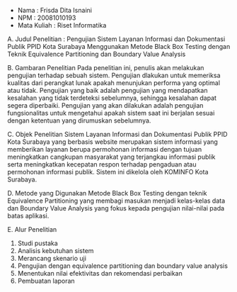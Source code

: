 - Nama           : Frisda Dita Isnaini
- NPM            : 20081010193
- Mata Kuliah    : Riset Informatika

A. Judul Penelitian :
Pengujian Sistem Layanan Informasi dan Dokumentasi Publik PPID Kota Surabaya Menggunakan Metode Black Box Testing dengan Teknik Equivalence Partitioning dan Boundary Value Analysis

B. Gambaran Penelitian
Pada penelitian ini, penulis akan melakukan pengujian terhadap sebuah sistem. Pengujian dlakukan untuk memeriksa kualitas dari perangkat lunak apakah menunjukan performa yang optimal atau tidak. Pengujian yang baik adalah pengujian yang mendapatkan kesalahan yang tidak terdeteksi sebelumnya, sehingga kesalahan dapat segera diperbaiki. Pengujian yang akan dilakukan adalah pengujian fungsionalitas untuk mengetahui apakah sistem saat ini berjalan sesuai dengan ketentuan yang dirumuskan sebelumnya.

C. Objek Penelitian
Sistem Layanan Informasi dan Dokumentasi Publik PPID Kota Surabaya yang berbasis website merupakan sistem informasi yang memberikan layanan berupa permohonan informasi dengan tujuan meningkatkan cangkupan masyarakat yang terjangkau informasi publik serta meningkatkan kecepatan respon terhadap pengaduan atau permohonan informasi publik. Sistem ini dikelola oleh KOMINFO Kota Surabaya.

D. Metode yang Digunakan
Metode Black Box Testing dengan teknik Equivalence Partitioning yang membagi masukan menjadi kelas-kelas data dan Boundary Value Analysis yang fokus kepada pengujian nilai-nilai pada batas aplikasi.

E. Alur Penelitian
1. Studi pustaka
2. Analisis kebutuhan sistem
3. Merancang skenario uji
4. Pengujian dengan equivalence partitioning dan boundary value analysis
5. Menentukan nilai efektivitas dan rekomendasi perbaikan
6. Pembuatan laporan

